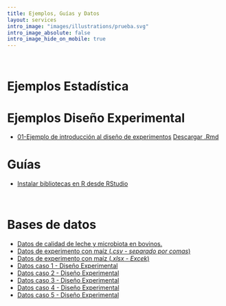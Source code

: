 ```yaml
---
title: Ejemplos, Guías y Datos
layout: services
intro_image: "images/illustrations/prueba.svg"
intro_image_absolute: false
intro_image_hide_on_mobile: true
---
```


<br>

# Ejemplos Estadística

# Ejemplos Diseño Experimental

- [01-Ejemplo de introducción al diseño de experimentos](https://rpubs.com/Edimer/876323) [Descargar .Rmd](/temas/Guides/examples_experimental_design/01-Ejemplo-PaperMicrobiota.zip)

# Guías

- [Instalar bibliotecas en R desde RStudio](/temas/Guides/01-InstallPackage.html)

<br>

# Bases de datos

- [Datos de calidad de leche y microbiota en bovinos.](/temas/data/Simpson-Calidad-Leche.xls)
- [Datos de experimento con maíz (*.csv - separado por comas*)](/temas/data/ExperimentoMaiz.csv)
- [Datos de experimento con maíz (*.xlsx - Excek*)](/temas/data/ExperimentoMaiz.xlsx)
- [Datos caso 1 - Diseño Experimental](/temas/data/EVA-Depurada.csv)
- [Datos caso 2 - Diseño Experimental](/temas/data/Suelos-Depurada.csv)
- [Datos caso 3 - Diseño Experimental](/temas/data/Agricola-Depurada.csv)
- [Datos caso 4 - Diseño Experimental](/temas/data/Alimentro-Depurada.csv)
- [Datos caso 5 - Diseño Experimental](/temas/data/PapaCanadá-Depurada.csv)
